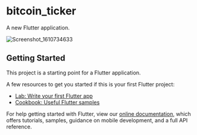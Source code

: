 # bitcoin_ticker

A new Flutter application.

![Screenshot_1610734633](https://user-images.githubusercontent.com/49126003/104763569-e9d23100-5787-11eb-93bf-dd9bbdaa1e4f.png)

## Getting Started

This project is a starting point for a Flutter application.

A few resources to get you started if this is your first Flutter project:

- [Lab: Write your first Flutter app](https://flutter.dev/docs/get-started/codelab)
- [Cookbook: Useful Flutter samples](https://flutter.dev/docs/cookbook)

For help getting started with Flutter, view our
[online documentation](https://flutter.dev/docs), which offers tutorials,
samples, guidance on mobile development, and a full API reference.
